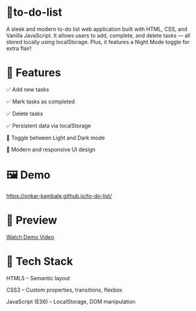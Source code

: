# 📝to-do-list 
A sleek and modern to-do list web application built with HTML, CSS, and Vanilla JavaScript. It allows users to add, complete, and delete tasks — all stored locally using localStorage. Plus, it features a Night Mode toggle for extra flair!

# 🚀 Features
✅ Add new tasks

✅ Mark tasks as completed

✅ Delete tasks

✅ Persistent data via localStorage

🌙 Toggle between Light and Dark mode

🎨 Modern and responsive UI design

# 🖼️ Demo
https://onkar-kambale.github.io/to-do-list/

# 🎥 Preview
[Watch Demo Video](to-do-working.mp4)

# 🧰 Tech Stack
HTML5 – Semantic layout

CSS3 – Custom properties, transitions, flexbox

JavaScript (ES6) – LocalStorage, DOM manipulation
